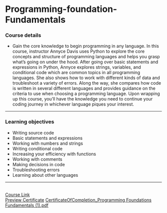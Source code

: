 # Programming-foundation-Fundamentals
### Course details

-  Gain the core knowledge to begin programming in any language. In this course, instructor Annyce Davis uses Python to explore the core concepts and structure of programming languages and helps you grasp what’s going on under the hood. After going over basic statements and expressions in Python, Annyce explores strings, variables, and conditional code which are common topics in all programming languages. She also shows how to work with different kinds of data and troubleshoot a variety of errors. Along the way, she compares how code is written in several different languages and provides guidance on the criteria to use when choosing a programming language. Upon wrapping up this course, you’ll have the knowledge you need to continue your coding journey in whichever language piques your interest.
---
### Learning objectives
- Writing source code
- Basic statements and expressions
- Working with numbers and strings
- Writing conditional code
- Increasing your efficiency with functions
- Working with comments
- Making decisions in code
- Troubleshooting errors
- Learning about other languages
-------------------------------
<br>[Course Link](https://www.linkedin.com/learning/programming-foundations-fundamentals-3/)
<br>[Preview Certificate](https://www.linkedin.com/learning/certificates/4d1530557c18abb6f1a468efeb971c75d63c6f66c5bb653510ae3d1f48bdddba?trk=share_certificate/)
[CertificateOfCompletion_Programming Foundations Fundamentals (1).pdf](https://github.com/MohamedAGharieb/Kalbonyan-Elmarsos/files/9031513/CertificateOfCompletion_Programming.Foundations.Fundamentals.1.pdf)
